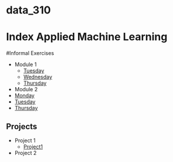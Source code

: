 # data_310
# Index Applied Machine Learning 


#Informal Exercises 
- Module 1 
  - [Tuesday](Week_1/Tues1.md)
  - [Wednesday](Week_1/Wed1.md)
  - [Thursday](Week_1/Thurs1.md)
- Module 2
- [Monday](Week_2/Mon2.md)
- [Tuesday](Week_2/Tues2.md)
- [Thursday](Week_2/TuestPt2.md)



## Projects 
- Project 1 
  - [Project1](Week_1/Project_1.md)
- Project 2
